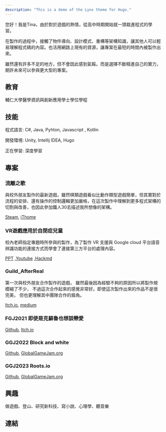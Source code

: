 ```yaml
---
description: "This is a demo of the Lynx theme for Hugo."
---
```

您好！我是Tina，由於對於遊戲的熱情，從高中時期開始就一頭栽進程式的學習。


在製作的過程中，接觸了物件導向、設計模式、重構等架構知識，讓其他人可以輕易理解程式碼的內容。也活用網路上現有的資源，讓專案在最短的時間內被製作出來。


雖然還有許多不足的地方，但不會因此感到氣餒。而是選擇不斷精進自己的實力，期許未來可以參與更大型的專案。

## 教育
輔仁大學醫學資訊與創新應用學士學位學程

## 技能
程式語言: C#, Java, Pyhton, Javascript , Kotlin


開發環境: Unity, Intellij IDEA, Hugo


正在學習: 深度學習

## 專案
### 流離之歌
與校外朋友製作的最新遊戲，雖然棋類遊戲看似比動作類型遊戲簡單，但其實對於流程的安排、還有操作的控制邏輯更加嚴格，在這次製作中理解到更多程式架構的切割與改善，也因此參加鐵人30去描述我所想像的架構。


[Steam](https://store.steampowered.com/app/2143620/_/), 
[iThome](https://ithelp.ithome.com.tw/users/20151894/ironman/5750)

### VR遊戲應用於自閉症兒童
校內老師指定專題時所參與的製作，為了製作 VR 支援與 Google cloud 平台語音辨識功能的連接方式而學會了連接第三方平台的處理內容。


[PPT](https://drive.google.com/file/d/1OK256iVtxHyRt2UZZ7OYECIJLQWiAQCe/view?usp=sharing) ,[Youtube](https://youtu.be/3mTxD3kLuDw) ,[Hackmd](https://hackmd.io/@vrforautism)

### Guild_AfterReal
第一次與校外朋友合作製作的遊戲， 雖然最後因為經驗不夠的原因所以將製作規模縮了不少， 不過這次合作起來的感覺非常好。即使這次製作出來的作品不是很完美， 但也更理解其中團隊合作的眉角。


[Itch.io](https://lulubearstudio.itch.io/guild-after-real), [medium](https://medium.com/%40LinXuan70245/guild-afterreal%25E7%25A8%258B%25E5%25BC%258F%25E6%25AA%25A2%25E8%25A8%258E-948067f6eb13)

### FGJ2021 即使是克蘇魯也想談戀愛
[Github](https://github.com/rabbit99/FGJ2021), [Itch.io](https://itch.io/jam/faust-game-jam-2021/rate/1177642)

### GGJ2022 Block and white
[Github](https://github.com/GooKu/GGJ2022_E), [GlobalGameJam.org](https://globalgamejam.org/2022/games/blackandwhite-4)

### GGJ2023 Roots.io
[Github](https://github.com/jane901201/GGJ2023TeamB), [GlobalGameJam.org](https://globalgamejam.org/2023/games/rootsio-1)

## 興趣
做遊戲、登山、研究新科技、寫小說、心理學、聽音樂

## 連結
